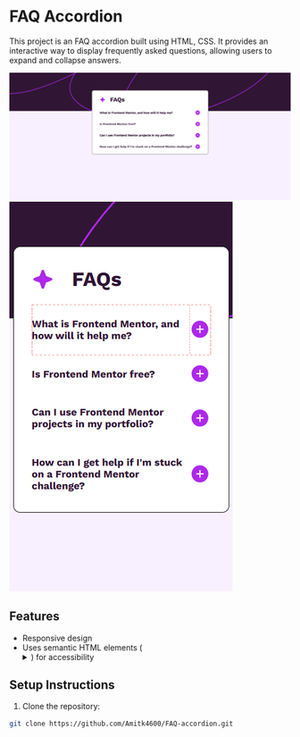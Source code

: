 # FAQ Accordion

This project is an FAQ accordion built using HTML, CSS. It provides an interactive way to display frequently asked questions, allowing users to expand and collapse answers.

![Recipe Page Preview](assets/screenshots/FAQ-accordion-01.png)
![Recipe Page Preview](assets/screenshots/FAQ-accordion-02.png)


## Features

- Responsive design
- Uses semantic HTML elements (<details> and <summary>) for accessibility

## Setup Instructions

1. Clone the repository:
```bash
git clone https://github.com/Amitk4600/FAQ-accordion.git